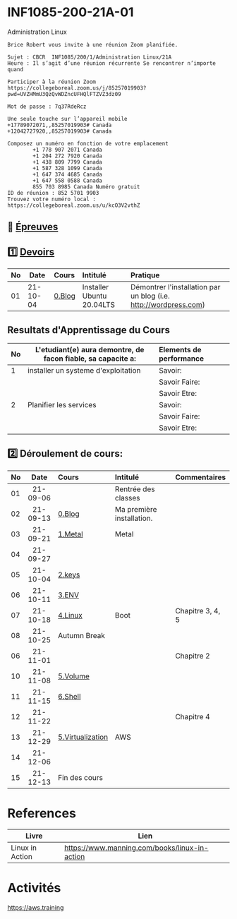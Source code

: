 # INF1085-200-21A-01
Administration Linux

```
Brice Robert vous invite à une réunion Zoom planifiée.

Sujet : CBCR  INF1085/200/1/Administration Linux/21A
Heure : Il s’agit d’une réunion récurrente Se rencontrer n’importe quand

Participer à la réunion Zoom
https://collegeboreal.zoom.us/j/85257019903?pwd=UVZHMmU3QzQvWDZncUFHQlFTZVZ3dz09

Mot de passe : 7q37RdeRcz

Une seule touche sur l’appareil mobile
+17789072071,,85257019903# Canada
+12042727920,,85257019903# Canada

Composez un numéro en fonction de votre emplacement
        +1 778 907 2071 Canada
        +1 204 272 7920 Canada
        +1 438 809 7799 Canada
        +1 587 328 1099 Canada
        +1 647 374 4685 Canada
        +1 647 558 0588 Canada
        855 703 8985 Canada Numéro gratuit
ID de réunion : 852 5701 9903
Trouvez votre numéro local : https://collegeboreal.zoom.us/u/kcO3V2vthZ
```

## :date: [Épreuves](.epreuves)

## :one: [Devoirs](Devoirs)

|No| Date   | Cours              | Intitulé                            |  Pratique                                                     |
|--|--------|:-------------------|:------------------------------------|:--------------------------------------------------------------|
|01|21-10-04| [0.Blog](./0.Blog) | Installer Ubuntu 20.04LTS           | Démontrer l'installation par un blog (i.e. http://wordpress.com) |


## Resultats d'Apprentissage du Cours

|No|L'etudiant(e) aura demontre, de facon fiable, sa capacite a:      |          Elements de performance                               | 
|--|------------------------------------------------------------------|:---------------------------------------------------------------| 
| 1| installer un systeme d'exploitation                              | Savoir:                                                        | 
|  |                                                                  | Savoir Faire:                                                  | 
|  |                                                                  | Savoir Etre:                                                   | 
| 2| Planifier les services                                           | Savoir:                                                        | 
|  |                                                                  | Savoir Faire:                                                  | 
|  |                                                                  | Savoir Etre:                                                   | 

## :two: Déroulement de cours:

|No| Date   | Cours                                          | Intitulé                                |  Commentaires     |
|--|:------:|:-----------------------------------------------|:----------------------------------------|:------------------|
|01|21-09-06|                                                | Rentrée des classes                     |                   |
|02|21-09-13|[0.Blog](./0.Blog)                              | Ma première installation.               |                   |
|03|21-09-21|[1.Metal](./1.Metal)                            | Metal                                   |                   |
|04|21-09-27|                                                |                                         |                   |
|05|21-10-04|[2.keys](./2.keys)                              |                                         |                   |
|06|21-10-11|[3.ENV](3.ENV)                                  |                                         |                   |
|07|21-10-18|[4.Linux](4.Linux)                              | Boot                                    | Chapitre 3, 4, 5  |
|08|21-10-25| Autumn Break                                   |                                         |                   |
|06|21-11-01|          |                                      | Chapitre 2        |
|10|21-11-08|[5.Volume](5.Volume)                              |                                         |                   |
|11|21-11-15|[6.Shell](6.Shell)                                                |                                         |                   |
|12|21-11-22|                          |                                         |  Chapitre 4       |
|13|21-12-29|[5.Virtualization](./5.Virtualization)          | AWS                                     |                   |
|14|21-12-06|                                                |                                         |                   |
|15|21-12-13| Fin des cours                                  |                                         |                   |

# References

| Livre          | Lien                                          |
|----------------|-----------------------------------------------|
| Linux in Action| https://www.manning.com/books/linux-in-action |


# Activités

https://aws.training
